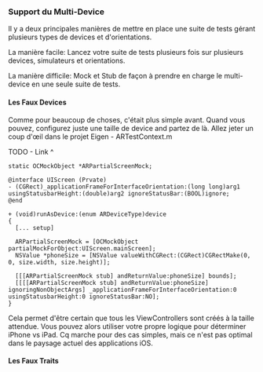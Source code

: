 ### Support du Multi-Device

Il y a deux principales manières de mettre en place une suite de tests gérant plusieurs types de devices et d'orientations. 

La manière facile: Lancez votre suite de tests plusieurs fois sur plusieurs devices, simulateurs et orientations.

La manière difficile: Mock et Stub de façon à prendre en charge le multi-device en une seule suite de tests.

#### Les Faux Devices

Comme pour beaucoup de choses, c'était plus simple avant. Quand vous pouvez, configurez juste une taille de device and partez de là. Allez jeter un coup d'œil dans le projet Eigen - ARTestContext.m

TODO - Link ^

``` objc
static OCMockObject *ARPartialScreenMock;

@interface UIScreen (Prvate)
- (CGRect)_applicationFrameForInterfaceOrientation:(long long)arg1 usingStatusbarHeight:(double)arg2 ignoreStatusBar:(BOOL)ignore;
@end

+ (void)runAsDevice:(enum ARDeviceType)device
{
  [... setup]

  ARPartialScreenMock = [OCMockObject partialMockForObject:UIScreen.mainScreen];
  NSValue *phoneSize = [NSValue valueWithCGRect:(CGRect)CGRectMake(0, 0, size.width, size.height)];

  [[[ARPartialScreenMock stub] andReturnValue:phoneSize] bounds];
  [[[[ARPartialScreenMock stub] andReturnValue:phoneSize] ignoringNonObjectArgs] _applicationFrameForInterfaceOrientation:0 usingStatusbarHeight:0 ignoreStatusBar:NO];
}
```
Cela permet d'être certain que tous les ViewControllers sont créés à la taille attendue. Vous pouvez alors utiliser votre propre logique pour déterminer iPhone vs iPad. Cq marche pour des cas simples, mais ce n'est pas optimal dans le paysage actuel des applications iOS.

#### Les Faux Traits